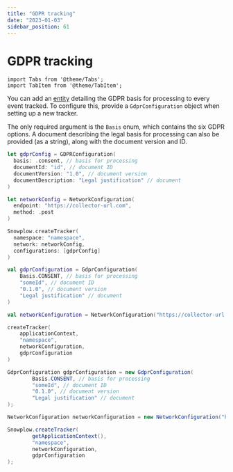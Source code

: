 ```yaml
---
title: "GDPR tracking"
date: "2023-01-03"
sidebar_position: 61
---
```


# GDPR tracking

```mdx-code-block
import Tabs from '@theme/Tabs';
import TabItem from '@theme/TabItem';
```

You can add an [entity](https://github.com/snowplow/iglu-central/blob/master/schemas/com.snowplowanalytics.snowplow/gdpr/jsonschema/1-0-0) detailing the GDPR basis for processing to every event tracked. To configure this, provide a `GdprConfiguration` object when setting up a new tracker.

The only required argument is the `Basis` enum, which contains the six GDPR options. A document describing the legal basis for processing can also be provided (as a string), along with the document version and ID.

<Tabs groupId="platform" queryString>
  <TabItem value="ios" label="iOS" default>

```swift
let gdprConfig = GDPRConfiguration(
  basis: .consent, // basis for processing
  documentId: "id", // document ID
  documentVersion: "1.0", // document version
  documentDescription: "Legal justification" // document
)

let networkConfig = NetworkConfiguration(
  endpoint: "https://collector-url.com", 
  method: .post
)

Snowplow.createTracker(
  namespace: "namespace", 
  network: networkConfig, 
  configurations: [gdprConfig]
)
```

  </TabItem>
  <TabItem value="android" label="Android (Kotlin)">

```kotlin
val gdprConfiguration = GdprConfiguration(
    Basis.CONSENT, // basis for processing
    "someId", // document ID
    "0.1.0", // document version
    "Legal justification" // document
)

val networkConfiguration = NetworkConfiguration("https://collector-url.com")

createTracker(
    applicationContext,
    "namespace",
    networkConfiguration,
    gdprConfiguration
)
```

  </TabItem>
  <TabItem value="android-java" label="Android (Java)">

```java
GdprConfiguration gdprConfiguration = new GdprConfiguration(
        Basis.CONSENT, // basis for processing
        "someId", // document ID
        "0.1.0", // document version
        "Legal justification" // document
);

NetworkConfiguration networkConfiguration = new NetworkConfiguration("https://collector-url.com");

Snowplow.createTracker(
        getApplicationContext(),
        "namespace",
        networkConfiguration,
        gdprConfiguration
);
```

  </TabItem>
</Tabs>
